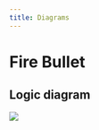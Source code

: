 ```yaml
---
title: Diagrams
---
```

# Fire Bullet

## Logic diagram

![](/gdevelop5/extensions/fire-bullet/pasted/20221019-071556.png)